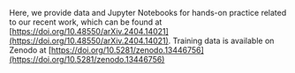 Here, we provide data and Jupyter Notebooks for hands-on practice related to our recent work, which can be found at [https://doi.org/10.48550/arXiv.2404.14021](https://doi.org/10.48550/arXiv.2404.14021). Training data  is available on Zenodo at [https://doi.org/10.5281/zenodo.13446756](https://doi.org/10.5281/zenodo.13446756)
